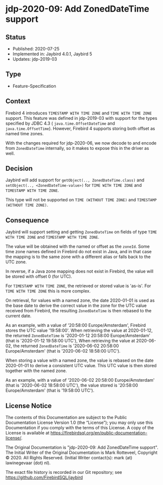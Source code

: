<!--
SPDX-FileCopyrightText: Copyright 2020 Mark Rotteveel
SPDX-License-Identifier: LicenseRef-PDL-1.0
-->
# jdp-2020-09: Add ZonedDateTime support

## Status

- Published: 2020-07-25
- Implemented in: Jaybird 4.0.1, Jaybird 5
- Updates: jdp-2019-03

## Type

- Feature-Specification

## Context

Firebird 4 introduces `TIMESTAMP WITH TIME ZONE` and `TIME WITH TIME ZONE`
support. This feature was defined in jdp-2019-03 with support for the types
specified by JDBC 4.3 ( `java.time.OffsetDateTime` and `java.time.OffsetTime`).
However, Firebird 4 supports storing both offset as named time zones.

With the changes required for jdp-2020-06, we now decode to and encode from 
`ZonedDateTime` internally, so it makes to expose this in the driver as well.

## Decision

Jaybird will add support for `getObject(.., ZonedDateTime.class)` and 
`setObject(.., <ZonedDateTime-value>)` for `TIME WITH TIME ZONE` and `TIMESTAMP
WITH TIME ZONE`.

This type will not be supported on `TIME (WITHOUT TIME ZONE)` and `TIMESTAMP
(WITHOUT TIME ZONE)`.

## Consequence

Jaybird will support setting and getting `ZonedDateTime` on fields of type `TIME
WITH TIME ZONE` and `TIMESTAMP WITH TIME ZONE`.

The value will be obtained with the named or offset as the `zoneId`. Some time
zone names defined in Firebird do not exist in Java, and in that case the
mapping is to the same zone with a different alias or falls back to the UTC zone.

In reverse, if a Java zone mapping does not exist in Firebird, the value will be
stored with offset 0 (for UTC).

For `TIMESTAMP WITH TIME ZONE`, the retrieved or stored value is 'as-is'. For
`TIME WITH TIME ZONE` this is more complex.

On retrieval, for values with a named zone, the date 2020-01-01 is used as the
base date to derive the correct value in the zone for the UTC value received
from Firebird, the resulting `ZonedDateTime` is then rebased to the current date.

As an example, with a value of '20:58:00 Europe/Amsterdam', Firebird stores the
UTC value '19:58:00'. When retrieving the value at 2020-01-12, the returned
`ZonedDateTime` is '2020-01-12 20:58:00 Europe/Amsterdam' (that is '2020-01-12
19:58:00 UTC'), When retrieving the value at 2020-06-02, the returned `ZonedDateTime`
is '2020-06-02 20:58:00 Europe/Amsterdam' (that is '2020-06-02 18:58:00 UTC').

When storing a value with a named zone, the value is rebased on the date
2020-01-01 to derive a consistent UTC value. This UTC value is then stored
together with the named zone.

As an example, with a value of '2020-06-02 20:58:00 Europe/Amsterdam' (that is
'2020-06-02 18:58:00 UTC'), the value stored is '20:58:00 Europe/Amsterdam'
(that is '19:58:00 UTC').

## License Notice

The contents of this Documentation are subject to the Public Documentation
License Version 1.0 (the “License”); you may only use this Documentation if you
comply with the terms of this License. A copy of the License is available at
<https://firebirdsql.org/en/public-documentation-license/>.

The Original Documentation is "jdp-2020-09: Add ZonedDateTime support".
The Initial Writer of the Original Documentation is Mark Rotteveel,
Copyright © 2020. All Rights Reserved. (Initial Writer contact(s):
mark (at) lawinegevaar (dot) nl).

<!--
Contributor(s): ______________________________________.
Portions created by ______ are Copyright © _________ [Insert year(s)]. All Rights Reserved.
(Contributor contact(s): ________________ [Insert hyperlink/alias]).
-->

The exact file history is recorded in our Git repository; see
<https://github.com/FirebirdSQL/jaybird>

